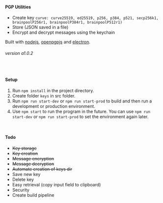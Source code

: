 #### PGP Utilities
- Create key `curve: curve25519, ed25519, p256, p384, p521, secp256k1, brainpoolP256r1, brainpoolP384r1, brainpoolP512r1)`
- Store (JSON saved in a file)
- Encrypt and decrypt messages using the keychain

Built with [nodejs](https://nodejs.org/), [openpgpjs](https://github.com/openpgpjs/openpgpjs) and [electron](https://www.electronjs.org/).

###### version a1.0.2

&nbsp;
#### Setup
1. Run `npm install` in the project directory.
2. Create folder `keys` in src folder.
3. Run `npm run start-dev` or `npm run start-prod` to build and then run a development or production environment.
4. Use `npm start` to run the program in the future. You can use `npm run start-dev` or `npm run start-prod` to set the environment again later.

&nbsp;
#### Todo
- ~~Key storage~~
- ~~Key creation~~
- ~~Message encryption~~
- ~~Message decryption~~
- ~~Automate creation of keys dir~~
- Save new key
- Delete key
- Easy retrieval (copy input field to clipboard)
- Security
- Create build pipeline